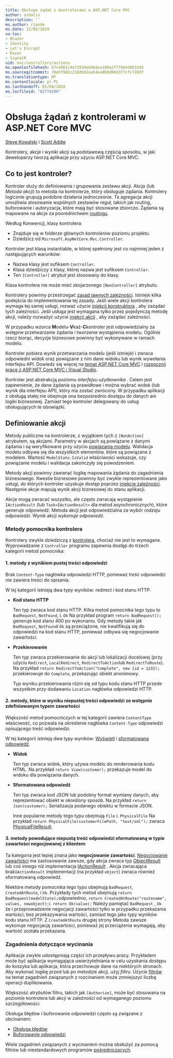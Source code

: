 ```yaml
---
title: Obsługa żądań z kontrolerami w ASP.NET Core MVC
author: ardalis
description: ''
ms.author: riande
ms.date: 12/05/2019
no-loc:
- Blazor
- Identity
- Let's Encrypt
- Razor
- SignalR
uid: mvc/controllers/actions
ms.openlocfilehash: b7c4d61c4a71939e84bdea180a2f77b6438b15d5
ms.sourcegitcommit: 70e5f982c218db82aa54aa8b8d96b377cfc7283f
ms.translationtype: MT
ms.contentlocale: pl-PL
ms.lasthandoff: 05/04/2020
ms.locfileid: "82774200"
---
```

# <a name="handle-requests-with-controllers-in-aspnet-core-mvc"></a>Obsługa żądań z kontrolerami w ASP.NET Core MVC

[Steve Kowalski](https://ardalis.com/) i [Scott Addie](https://github.com/scottaddie)

Kontrolery, akcje i wyniki akcji są podstawową częścią sposobu, w jaki deweloperzy tworzą aplikacje przy użyciu ASP.NET Core MVC.

## <a name="what-is-a-controller"></a>Co to jest kontroler?

Kontroler służy do definiowania i grupowania zestawu akcji. Akcja (lub *Metoda akcji*) to metoda na kontrolerze, który obsługuje żądania. Kontrolery logicznie grupują podobne działania jednocześnie. Ta agregacja akcji umożliwia stosowanie wspólnych zestawów reguł, takich jak routing, buforowanie i autoryzacja, które mają być stosowane zbiorczo. Żądania są mapowane na akcje za poorednictwem [routingu](xref:mvc/controllers/routing).

Według Konwencji, klasy kontrolera:

* Znajduje się w folderze głównych *kontrolerów* poziomu projektu.
* Dziedzicz od `Microsoft.AspNetCore.Mvc.Controller`.

Kontroler jest klasą instantiable, w której spełniony jest co najmniej jeden z następujących warunków:

* Nazwa klasy jest sufiksem `Controller`.
* Klasa dziedziczy z klasy, której nazwa jest sufiksem `Controller`.
* Ten `[Controller]` atrybut jest stosowany do klasy.

Klasa kontrolera nie może mieć skojarzonego `[NonController]` atrybutu.

Kontrolery powinny przestrzegać [zasad jawnych zależności](/dotnet/standard/modern-web-apps-azure-architecture/architectural-principles#explicit-dependencies). Istnieje kilka podejścia do implementowania tej zasady. Jeśli wiele akcji kontrolera wymaga tej samej usługi, rozważ użycie [iniekcji konstruktora](xref:mvc/controllers/dependency-injection#constructor-injection) , aby zażądać tych zależności. Jeśli usługa jest wymagana tylko przez pojedynczą metodę akcji, należy rozważyć użycie [iniekcji akcji](xref:mvc/controllers/dependency-injection#action-injection-with-fromservices) , aby zażądać zależności.

W przypadku wzorca **M**odelu-**V**każ-**C**kontroler jest odpowiedzialny za wstępne przetwarzanie żądania i tworzenie wystąpienia modelu. Ogólnie rzecz biorąc, decyzje biznesowe powinny być wykonywane w ramach modelu.

Kontroler pobiera wynik przetwarzania modelu (jeśli istnieje) i zwraca odpowiedni widok oraz powiązane z nim dane widoku lub wynik wywołania interfejsu API. Dowiedz się więcej na [temat ASP.NET Core MVC](xref:mvc/overview) i [rozpocznij pracę z ASP.NET Core MVC i Visual Studio](xref:tutorials/first-mvc-app/start-mvc).

Kontroler jest abstrakcją *poziomu interfejsu użytkownika* . Celem jest zapewnienie, że dane żądania są prawidłowe i można wybrać widok (lub wynik dla interfejsu API), który ma zostać zwrócony. W przypadku aplikacji z obsługą stałej nie obejmuje ona bezpośrednio dostępu do danych ani logiki biznesowej. Zamiast tego kontroler delegowany do usług obsługujących te obowiązki.

## <a name="defining-actions"></a>Definiowanie akcji

Metody publiczne na kontrolerze, z wyjątkiem tych z `[NonAction]` atrybutem, są akcjami. Parametry w akcjach są powiązane z danymi żądania i są weryfikowane przy użyciu [powiązania modelu](xref:mvc/models/model-binding). Walidacja modelu odbywa się dla wszystkich elementów, które są powiązane z modelem. Wartość `ModelState.IsValid` właściwości wskazuje, czy powiązanie modelu i walidacja zakończyły się powodzeniem.

Metody akcji powinny zawierać logikę mapowania żądania do zagadnienia biznesowego. Kwestie biznesowe powinny być zwykle reprezentowane jako usługi, do których kontroler uzyskuje dostęp poprzez [iniekcję zależności](xref:mvc/controllers/dependency-injection). Następnie akcje mapują wynik akcji biznesowej do stanu aplikacji.

Akcje mogą zwracać wszystko, ale często zwracają wystąpienie `IActionResult` (lub `Task<IActionResult>` dla metod asynchronicznych), które generuje odpowiedź. Metoda akcji jest odpowiedzialna za wybór *rodzaju odpowiedzi*. Wynik akcji *wykonuje odpowiedź*.

### <a name="controller-helper-methods"></a>Metody pomocnika kontrolera

Kontrolery zwykle dziedziczą z [kontrolera](/dotnet/api/microsoft.aspnetcore.mvc.controller), chociaż nie jest to wymagane. Wyprowadzanie z `Controller` programu zapewnia dostęp do trzech kategorii metod pomocnika:

#### <a name="1-methods-resulting-in-an-empty-response-body"></a>1. metody z wynikiem pustej treści odpowiedzi

Brak `Content-Type` nagłówka odpowiedzi HTTP, ponieważ treść odpowiedzi nie zawiera treści do opisania.

W tej kategorii istnieją dwa typy wyników: redirect i kod stanu HTTP.

* **Kod stanu HTTP**

    Ten typ zwraca kod stanu HTTP. Kilka metod pomocnika tego typu to `BadRequest`, `NotFound`, i. `Ok` Na przykład program `return BadRequest();` generuje kod stanu 400 po wykonaniu. Gdy metody takie jak `BadRequest`, `NotFound`i `Ok` są przeciążone, nie kwalifikują się do odpowiedzi na kod stanu HTTP, ponieważ odbywa się negocjowanie zawartości.

* **Przekierowanie**

    Ten typ zwraca przekierowanie do akcji lub lokalizacji docelowej (przy użyciu `Redirect`, `LocalRedirect`, `RedirectToAction`lub `RedirectToRoute`). Na przykład `return RedirectToAction("Complete", new {id = 123});` przekierowuje do `Complete`, przekazując obiekt anonimowy.

    Typ wyniku przekierowania różni się od typu kodu stanu HTTP przede wszystkim przy dodawaniu `Location` nagłówka odpowiedzi HTTP.

#### <a name="2-methods-resulting-in-a-non-empty-response-body-with-a-predefined-content-type"></a>2. metody, które w wyniku niepustej treści odpowiedzi ze wstępnie zdefiniowanym typem zawartości

Większość metod pomocniczych w tej kategorii zawiera `ContentType` właściwość, co pozwala na określenie nagłówka `Content-Type` odpowiedzi opisującego treść odpowiedzi.

W tej kategorii istnieją dwa typy wyników: [Wyświetl](xref:mvc/views/overview) i [sformatowaną odpowiedź](xref:web-api/advanced/formatting).

* **Widok**

    Ten typ zwraca widok, który używa modelu do renderowania kodu HTML. Na przykład `return View(customer);` przekazuje model do widoku dla powiązania danych.

* **Sformatowana odpowiedź**

    Ten typ zwraca kod JSON lub podobny format wymiany danych, aby reprezentować obiekt w określony sposób. Na przykład `return Json(customer);` Serializacja podanego obiektu w formacie JSON.
    
    Inne popularne metody tego typu obejmują `File` i. `PhysicalFile` Na przykład `return PhysicalFile(customerFilePath, "text/xml");` zwraca [PhysicalFileResult](/dotnet/api/microsoft.aspnetcore.mvc.physicalfileresult).

#### <a name="3-methods-resulting-in-a-non-empty-response-body-formatted-in-a-content-type-negotiated-with-the-client"></a>3. metody powodujące niepustą treść odpowiedzi sformatowaną w typie zawartości negocjowanej z klientem

Ta kategoria jest lepiej znana jako **negocjowanie zawartości**. [Negocjowanie zawartości](xref:web-api/advanced/formatting#content-negotiation) ma zastosowanie zawsze, gdy akcja zwraca typ [ObjectResult](/dotnet/api/microsoft.aspnetcore.mvc.objectresult) lub coś innego niż implementacja [IActionResult](/dotnet/api/microsoft.aspnetcore.mvc.iactionresult) . Akcja zwracająca brak`IActionResult` implementacji (na przykład `object`) zwraca również sformatowaną odpowiedź.

Niektóre metody pomocnika tego typu obejmują `BadRequest`, `CreatedAtRoute`, i `Ok`. Przykłady tych metod obejmują `return BadRequest(modelState);`odpowiednio, `return CreatedAtRoute("routename", values, newobject);`i. `return Ok(value);` Należy pamiętać `BadRequest` , `Ok` że i przeprowadzenie negocjacji zawartości tylko w przypadku przekazania wartości; bez przekazywania wartości, zamiast tego jako typy wyników kodu stanu HTTP. Z `CreatedAtRoute` drugiej strony Metoda zawsze wykonuje negocjację zawartości, ponieważ jej przeciążenia wymagają, aby wartość została przekazana.

### <a name="cross-cutting-concerns"></a>Zagadnienia dotyczące wycinania

Aplikacje zwykle udostępniają części ich przepływu pracy. Przykładem może być aplikacja wymagająca uwierzytelniania w celu uzyskania dostępu do koszyka lub aplikacja, która przechowuje dane na niektórych stronach. Aby wykonać logikę przed lub po metodzie akcji, użyj *filtru*. Użycie [filtrów](xref:mvc/controllers/filters) na temat zagadnień związanych z rozcinaniem może zmniejszyć liczbę operacji duplikowania.

Większość atrybutów filtru, takich jak `[Authorize]`, może być stosowana na poziomie kontrolera lub akcji w zależności od wymaganego poziomu szczegółowości.

Obsługa błędów i buforowanie odpowiedzi często są związane z obcinaniem:
* [Obsługa błędów](xref:mvc/controllers/filters#exception-filters)
* [Buforowanie odpowiedzi](xref:performance/caching/response)

Wiele zagadnień związanych z wycinaniem można obsłużyć za pomocą filtrów lub niestandardowych programów [pośredniczących](xref:fundamentals/middleware/index).
